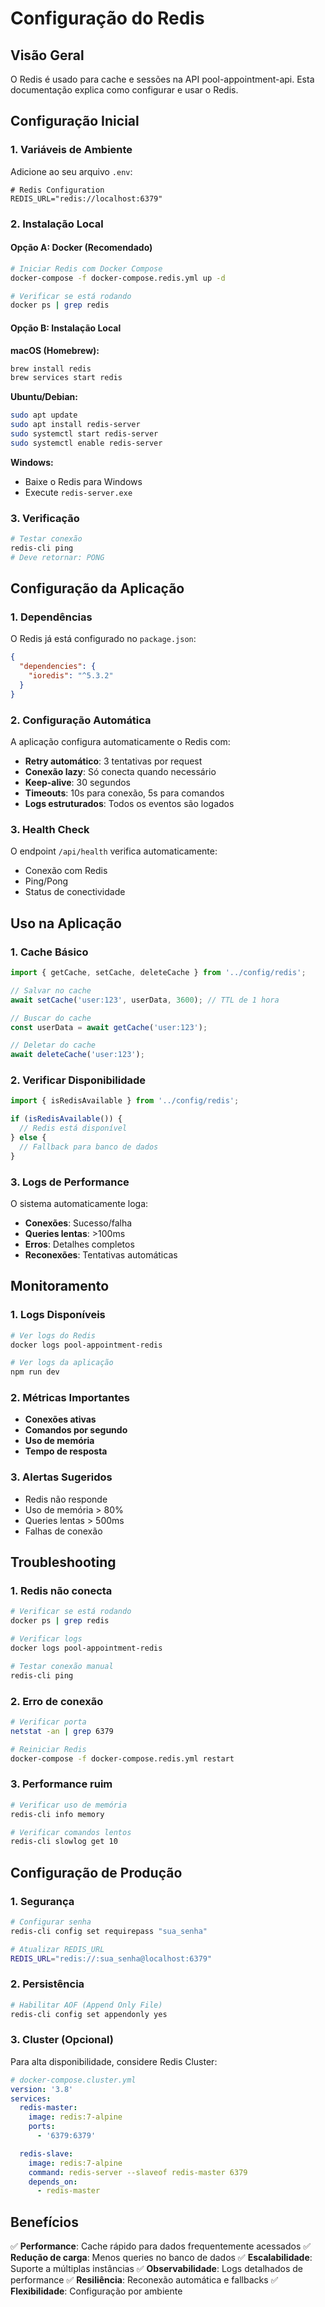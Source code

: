 # Configuração do Redis

## Visão Geral

O Redis é usado para cache e sessões na API pool-appointment-api. Esta documentação explica como configurar e usar o Redis.

## Configuração Inicial

### 1. Variáveis de Ambiente

Adicione ao seu arquivo `.env`:

```env
# Redis Configuration
REDIS_URL="redis://localhost:6379"
```

### 2. Instalação Local

#### Opção A: Docker (Recomendado)

```bash
# Iniciar Redis com Docker Compose
docker-compose -f docker-compose.redis.yml up -d

# Verificar se está rodando
docker ps | grep redis
```

#### Opção B: Instalação Local

**macOS (Homebrew):**

```bash
brew install redis
brew services start redis
```

**Ubuntu/Debian:**

```bash
sudo apt update
sudo apt install redis-server
sudo systemctl start redis-server
sudo systemctl enable redis-server
```

**Windows:**

- Baixe o Redis para Windows
- Execute `redis-server.exe`

### 3. Verificação

```bash
# Testar conexão
redis-cli ping
# Deve retornar: PONG
```

## Configuração da Aplicação

### 1. Dependências

O Redis já está configurado no `package.json`:

```json
{
  "dependencies": {
    "ioredis": "^5.3.2"
  }
}
```

### 2. Configuração Automática

A aplicação configura automaticamente o Redis com:

- **Retry automático**: 3 tentativas por request
- **Conexão lazy**: Só conecta quando necessário
- **Keep-alive**: 30 segundos
- **Timeouts**: 10s para conexão, 5s para comandos
- **Logs estruturados**: Todos os eventos são logados

### 3. Health Check

O endpoint `/api/health` verifica automaticamente:

- Conexão com Redis
- Ping/Pong
- Status de conectividade

## Uso na Aplicação

### 1. Cache Básico

```typescript
import { getCache, setCache, deleteCache } from '../config/redis';

// Salvar no cache
await setCache('user:123', userData, 3600); // TTL de 1 hora

// Buscar do cache
const userData = await getCache('user:123');

// Deletar do cache
await deleteCache('user:123');
```

### 2. Verificar Disponibilidade

```typescript
import { isRedisAvailable } from '../config/redis';

if (isRedisAvailable()) {
  // Redis está disponível
} else {
  // Fallback para banco de dados
}
```

### 3. Logs de Performance

O sistema automaticamente loga:

- **Conexões**: Sucesso/falha
- **Queries lentas**: >100ms
- **Erros**: Detalhes completos
- **Reconexões**: Tentativas automáticas

## Monitoramento

### 1. Logs Disponíveis

```bash
# Ver logs do Redis
docker logs pool-appointment-redis

# Ver logs da aplicação
npm run dev
```

### 2. Métricas Importantes

- **Conexões ativas**
- **Comandos por segundo**
- **Uso de memória**
- **Tempo de resposta**

### 3. Alertas Sugeridos

- Redis não responde
- Uso de memória > 80%
- Queries lentas > 500ms
- Falhas de conexão

## Troubleshooting

### 1. Redis não conecta

```bash
# Verificar se está rodando
docker ps | grep redis

# Verificar logs
docker logs pool-appointment-redis

# Testar conexão manual
redis-cli ping
```

### 2. Erro de conexão

```bash
# Verificar porta
netstat -an | grep 6379

# Reiniciar Redis
docker-compose -f docker-compose.redis.yml restart
```

### 3. Performance ruim

```bash
# Verificar uso de memória
redis-cli info memory

# Verificar comandos lentos
redis-cli slowlog get 10
```

## Configuração de Produção

### 1. Segurança

```bash
# Configurar senha
redis-cli config set requirepass "sua_senha"

# Atualizar REDIS_URL
REDIS_URL="redis://:sua_senha@localhost:6379"
```

### 2. Persistência

```bash
# Habilitar AOF (Append Only File)
redis-cli config set appendonly yes
```

### 3. Cluster (Opcional)

Para alta disponibilidade, considere Redis Cluster:

```yaml
# docker-compose.cluster.yml
version: '3.8'
services:
  redis-master:
    image: redis:7-alpine
    ports:
      - '6379:6379'

  redis-slave:
    image: redis:7-alpine
    command: redis-server --slaveof redis-master 6379
    depends_on:
      - redis-master
```

## Benefícios

✅ **Performance**: Cache rápido para dados frequentemente acessados
✅ **Redução de carga**: Menos queries no banco de dados
✅ **Escalabilidade**: Suporte a múltiplas instâncias
✅ **Observabilidade**: Logs detalhados de performance
✅ **Resiliência**: Reconexão automática e fallbacks
✅ **Flexibilidade**: Configuração por ambiente
